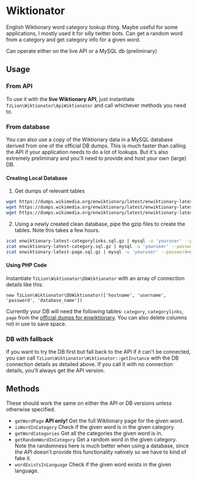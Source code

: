 # Wiktionator

English Wiktionary word category lookup thing. Maybe useful for some applications, I mostly used it for silly twitter
bots. Can get a random word from a category and get category info for a given word.

Can operate either on the live API or a MySQL db (preliminary)

## Usage

### From API
To use it with the **live Wiktionary API**, just instantiate `TzLion\Wiktionator\ApiWiktionator` and call whichever
methods you need to.

### From database
You can also use a copy of the Wiktionary data in a MySQL database derived from one of the official DB dumps. This is
much faster than calling the API if your application needs to do a lot of lookups. 
But it's also extremely preliminary and you'll need to provide and host your own (large) DB.

#### Creating Local Database
1) Get dumps of relevant tables
```bash
wget https://dumps.wikimedia.org/enwiktionary/latest/enwiktionary-latest-categorylinks.sql.gz
wget https://dumps.wikimedia.org/enwiktionary/latest/enwiktionary-latest-category.sql.gz
wget https://dumps.wikimedia.org/enwiktionary/latest/enwiktionary-latest-page.sql.gz
```
2) Using a newly created clean database, pipe the gzip files to create the tables.  Note this takes a few hours.
```bash
zcat enwiktionary-latest-categorylinks.sql.gz | mysql -u 'youruser' --password=yourpassword your_database
zcat enwiktionary-latest-category.sql.gz | mysql -u 'youruser' --password=yourpassword your_database
zcat enwiktionary-latest-page.sql.gz | mysql -u 'youruser' --password=yourpassword your_database
```

#### Using PHP Code
Instantiate `TzLion\Wiktionator\DbWiktionator` with an array of connection details like this:

`new TzLion\Wiktionator\DbWiktionator(['hostname', 'username', 'password', 'database_name'])`

Currently your DB will need the following tables: `category`, `categorylinks`, `page`
from the [official dumps for enwiktionary](https://dumps.wikimedia.org/backup-index.html). You can also delete columns
not in use to save space.

### DB with fallback

If you want to try the DB first but fall back to the API if it can't be connected, you can call 
`TzLion\Wiktionator\Wiktionator::getInstance` with the DB connection details as detailed above. If you call it with
no connection details, you'll always get the API version.

## Methods

These should work the same on either the API or DB versions unless otherwise specified.

* `getWordPage` **API only!** Get the full Wiktionary page for the given word.
* `isWordInCategory` Check if the given word is in the given category.
* `getWordCategories` Get all the categories the given word is in.
* `getRandomWordInCategory` Get a random word in the given category.\
Note the randomness here is much better when using a database, since the API doesn't provide this functionality natively
so we have to kind of fake it.
* `wordExistsInLanguage` Check if the given word exists in the given language.
